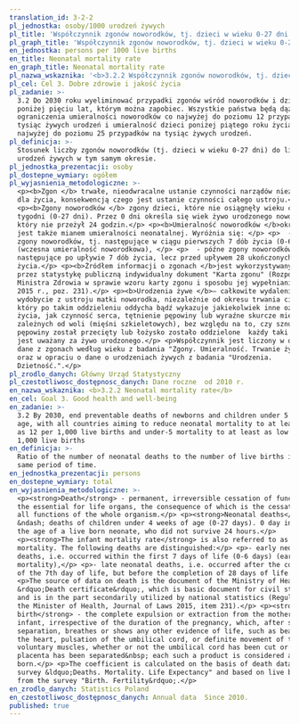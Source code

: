 ```yaml
---
translation_id: 3-2-2
pl_jednostka: osoby/1000 urodzeń żywych
pl_title: 'Współczynnik zgonów noworodków, tj. dzieci w wieku 0-27 dni'
pl_graph_title: 'Współczynnik zgonów noworodków, tj. dzieci w wieku 0-27 dni'
en_jednostka: persons per 1000 live births
en_title: Neonatal mortality rate
en_graph_title: Neonatal mortality rate
pl_nazwa_wskaznika: '<b>3.2.2 Współczynnik zgonów noworodków, tj. dzieci w wieku 0-27 dni</b>'
pl_cel: Cel 3. Dobre zdrowie i jakość życia
pl_zadanie: >-
  3.2 Do 2030 roku wyeliminować przypadki zgonów wśród noworodków i dzieci
  poniżej pięciu lat, którym można zapobiec. Wszystkie państwa będą dążyć do
  ograniczenia umieralności noworodków co najwyżej do poziomu 12 przypadków na
  tysiąc żywych urodzeń i umieralność dzieci poniżej piątego roku życia co
  najwyżej do poziomu 25 przypadków na tysiąc żywych urodzeń.
pl_definicja: >-
  Stosunek liczby zgonów noworodków (tj. dzieci w wieku 0-27 dni) do liczby
  urodzeń żywych w tym samym okresie.
pl_jednostka_prezentacji: osoby
pl_dostepne_wymiary: ogółem
pl_wyjasnienia_metodologiczne: >-
  <p><b>Zgon </b> trwałe, nieodwracalne ustanie czynności narządów niezbędnych
  dla życia, konsekwencją czego jest ustanie czynności całego ustroju.</p>
  <p><b>Zgony noworodków </b> zgony dzieci, które nie osiągnęły wieku czterech
  tygodni (0-27 dni). Przez 0 dni określa się wiek żywo urodzonego noworodka,
  który nie przeżył 24 godzin.</p> <p><b>Umieralność noworodków </b>określana
  jest także mianem umieralności neonatalnej. Wyróżnia się: </p> <p>  - wczesne
  zgony noworodków, tj. następujące w ciągu pierwszych 7 dób życia (0-6 dni)
  (wczesna umieralność noworodkowa), </p> <p>  - późne zgony noworodków, tj.
  następujące po upływie 7 dób życia, lecz przed upływem 28 ukończonych dób
  życia.</p> <p><b>Źródłem informacji o zgonach </b>jest wykorzystywany wtórnie
  przez statystykę publiczną indywidualny dokument "Karta zgonu" (Rozporządzenie
  Ministra Zdrowia w sprawie wzoru karty zgonu i sposobu jej wypełniania Dz. U.
  2015 r., poz. 231).</p> <p><b>Urodzenia żywe </b>– całkowite wydalenie lub
  wydobycie z ustroju matki noworodka, niezależnie od okresu trwania ciąży,
  który po takim oddzieleniu oddycha bądź wykazuje jakiekolwiek inne oznaki
  życia, jak czynność serca, tętnienie pępowiny lub wyraźne skurcze mięśni
  zależnych od woli (mięśni szkieletowych), bez względu na to, czy sznur
  pępowiny został przecięty lub łożysko zostało oddzielone  każdy taki noworodek
  jest uważany za żywo urodzonego.</p> <p>Współczynnik jest liczony w oparciu o
  dane z zgonach według wieku z badania "Zgony. Umieralność. Trwanie życia."
  oraz w opraciu o dane o urodzeniach żywych z badania "Urodzenia.
  Dzietność.".</p>
pl_zrodlo_danych: Główny Urząd Statystyczny
pl_czestotliwosc_dostępnosc_danych: Dane roczne  od 2010 r.
en_nazwa_wskaznika: <b>3.2.2 Neonatal mortality rate</b>
en_cel: Goal 3. Good health and well-being
en_zadanie: >-
  3.2 By 2030, end preventable deaths of newborns and children under 5 years of
  age, with all countries aiming to reduce neonatal mortality to at least as low
  as 12 per 1,000 live births and under-5 mortality to at least as low as 25 per
  1,000 live births
en_definicja: >-
  Ratio of the number of neonatal deaths to the number of live births in the
  same period of time.
en_jednostka_prezentacji: persons
en_dostepne_wymiary: total
en_wyjasnienia_metodologiczne: >-
  <p><strong>Death</strong> - permanent, irreversible cessation of functions of
  the essential for life organs, the consequence of which is the cessation of
  all functions of the whole organism.</p> <p><strong>Neonatal deaths</strong>
  &ndash; deaths of children under 4 weeks of age (0-27 days). 0 day indicates
  the age of a live born neonate, who did not survive 24 hours.</p>
  <p><strong>The infant mortality rate</strong> is also referred to as neonatal
  mortality. The following deaths are distinguished:</p> <p>- early neonatal
  deaths, i.e. occurred within the first 7 days of life (0-6 days) (early infant
  mortality),</p> <p>- late neonatal deaths, i.e. occurred after the completion
  of the 7th day of life, but before the completion of 28 days of life.</p>
  <p>The source of data on death is the document of the Ministry of Health
  &rdquo;Death certificate&rdquo;, which is basic document for civil status acts
  and is in the part secondarily utilized by national statistics (Regulation of
  the Minister of Health, Journal of Laws 2015, item 231).</p> <p><strong>Live
  birth</strong> - the complete expulsion or extraction from the mother of an
  infant, irrespective of the duration of the pregnancy, which, after such
  separation, breathes or shows any other evidence of life, such as beating of
  the heart, pulsation of the umbilical cord, or definite movement of the
  voluntary muscles, whether or not the umbilical cord has been cut or the
  placenta has been separated&nbsp; each such a product is considered as live
  born.</p> <p>The coefficient is calculated on the basis of death data from the
  survey &ldquo;Deaths. Mortality. Life Expectancy" and based on live births
  from the survey "Birth. Fertility&rdquo;.</p>
en_zrodlo_danych: Statistics Poland
en_czestotliwosc_dostępnosc_danych: Annual data  Since 2010.
published: true
---
```

